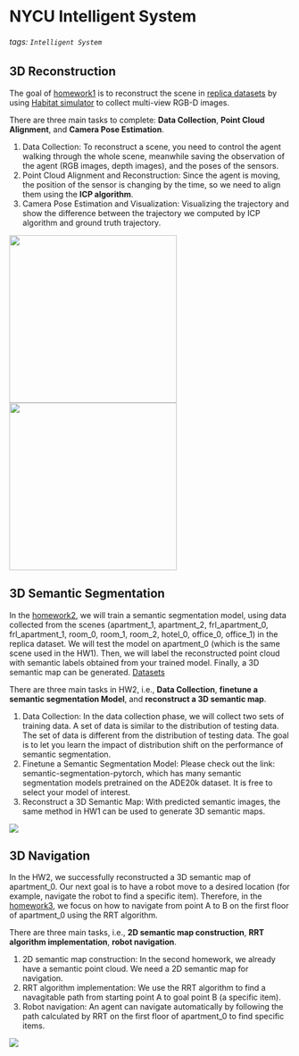 # NYCU Intelligent System
###### tags: `Intelligent System`

## 3D Reconstruction

The goal of [homework1](https://github.com/gyes00205/NYCU_IS/tree/main/HW1) is to reconstruct the scene in [replica datasets](https://github.com/facebookresearch/Replica-Dataset) by using [Habitat simulator](https://github.com/facebookresearch/habitat-lab) to collect multi-view RGB-D images.

There are three main tasks to complete: **Data Collection**, **Point Cloud Alignment**, and **Camera Pose Estimation**.

1. Data Collection:
To reconstruct a scene, you need to control the agent walking through the whole scene, meanwhile saving the observation of the agent (RGB images, depth images), and the poses of the sensors.
2. Point Cloud Alignment and Reconstruction:
Since the agent is moving, the position of the sensor is changing by the time, so we need to align them using the **ICP algorithm**. 
3. Camera Pose Estimation and Visualization:
Visualizing the trajectory and show the difference between the trajectory we computed by ICP algorithm and ground truth trajectory.

<img src="https://i.imgur.com/4zFLKNR.png" width="300px"><img src="https://i.imgur.com/964PdRM.png" width="300px">

## 3D Semantic Segmentation

In the [homework2](https://github.com/gyes00205/NYCU_IS/tree/main/HW2), we will train a semantic segmentation model, using data collected from the scenes (apartment_1, apartment_2, frl_apartment_0, frl_apartment_1, room_0, room_1, room_2, hotel_0, office_0, office_1) in the replica dataset. We will test the model on apartment_0 (which is the same scene used in the HW1). Then, we will label the reconstructed point cloud with semantic labels obtained from your trained model. Finally, a 3D semantic map can be generated.
[Datasets](https://docs.google.com/document/d/1PCaJ2L7kWUCN7w7erHnxOBDoCcsuIic5/edit?usp=sharing&ouid=114222386363369914303&rtpof=true&sd=true)

There are three main tasks in HW2, i.e., **Data Collection**, **finetune a semantic segmentation Model**, and **reconstruct a 3D semantic map**.
1. Data Collection:
In the data collection phase, we will collect two sets of training data. A set of data is similar to the distribution of testing data. The set of data is different from the distribution of testing data. The goal is to let you learn the impact of distribution shift on the performance of semantic segmentation.
2. Finetune a Semantic Segmentation Model:
Please check out the link: semantic-segmentation-pytorch, which has many semantic segmentation models pretrained on the ADE20k dataset. It is free to select your model of interest.
3. Reconstruct a 3D Semantic Map:
With predicted semantic images, the same method in HW1 can be used to generate 3D semantic maps.

![](https://i.imgur.com/5aXsMTO.png)

## 3D Navigation

In the HW2, we successfully reconstructed a 3D semantic map of apartment_0. Our next goal is to have a robot move to a desired location (for example, navigate the robot to find a specific item). Therefore, in the [homework3](https://github.com/gyes00205/NYCU_IS/tree/main/HW3), we focus on how to navigate from point A to B on the first floor of apartment_0 using the RRT algorithm.

There are three main tasks, i.e., **2D semantic map construction**, **RRT algorithm implementation**, **robot navigation**.

1. 2D semantic map construction:
In the second homework, we already have a semantic point cloud. We need a 2D semantic map for navigation.
2. RRT algorithm implementation:
We use the RRT algorithm to find a navagitable path from starting point A to goal point B (a specific item).
3. Robot navigation:
An agent can navigate automatically by following the path
calculated by RRT on the first floor of apartment_0 to find specific items.

![](https://i.imgur.com/mOF36Kn.png)
